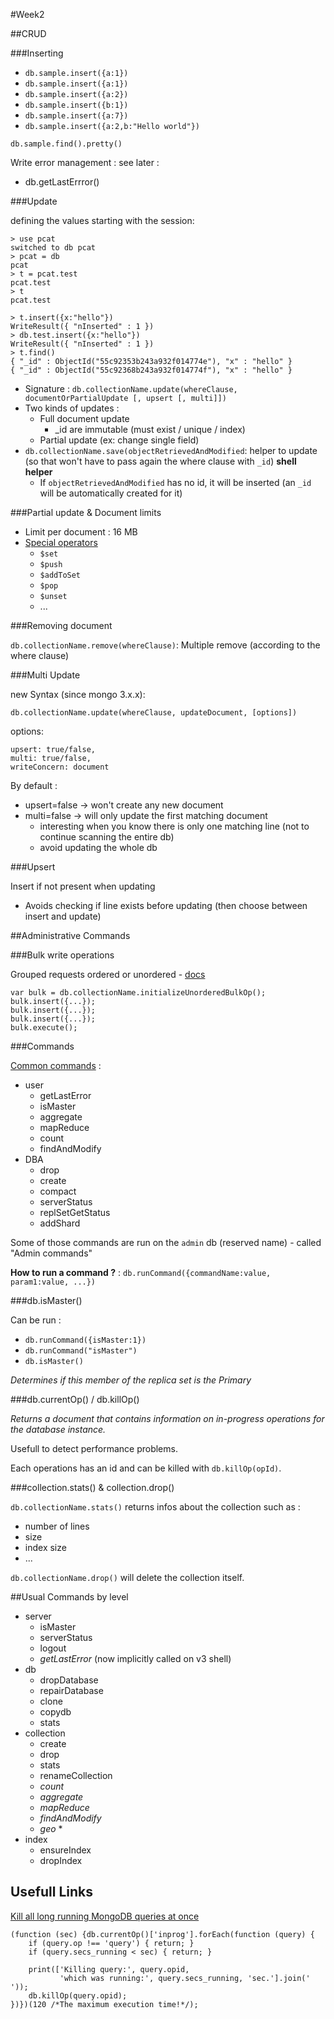 #Week2

##CRUD

###Inserting

* `db.sample.insert({a:1})`
* `db.sample.insert({a:1})`
* `db.sample.insert({a:2})`
* `db.sample.insert({b:1})`
* `db.sample.insert({a:7})`
* `db.sample.insert({a:2,b:"Hello world"})`

`db.sample.find().pretty()`

Write error management : see later :

* db.getLastErrror()

###Update

defining the values starting with the session:

```shell
> use pcat
switched to db pcat
> pcat = db
pcat
> t = pcat.test
pcat.test
> t
pcat.test
```

```shell
> t.insert({x:"hello"})
WriteResult({ "nInserted" : 1 })
> db.test.insert({x:"hello"})
WriteResult({ "nInserted" : 1 })
> t.find()
{ "_id" : ObjectId("55c92353b243a932f014774e"), "x" : "hello" }
{ "_id" : ObjectId("55c92368b243a932f014774f"), "x" : "hello" }
```

* Signature : `db.collectionName.update(whereClause, documentOrPartialUpdate [, upsert [, multi]])`
* Two kinds of updates :
    - Full document update
        + _id are immutable (must exist / unique / index)
    - Partial update (ex: change single field)
* `db.collectionName.save(objectRetrievedAndModified`: helper to update (so that won't have to pass again the where clause with `_id`) **shell helper**
    * If `objectRetrievedAndModified` has no id, it will be inserted (an `_id` will be automatically created for it)

###Partial update & Document limits

* Limit per document : 16 MB
* [Special operators](http://docs.mongodb.org/manual/reference/operator/update/)
    - `$set`
    - `$push`
    - `$addToSet`
    - `$pop`
    - `$unset`
    - ...

###Removing document

`db.collectionName.remove(whereClause)`: Multiple remove (according to the where clause)

###Multi Update

new Syntax (since mongo 3.x.x):

`db.collectionName.update(whereClause, updateDocument, [options])`

options:

```
upsert: true/false,
multi: true/false,
writeConcern: document
```

By default :

* upsert=false -> won't create any new document
* multi=false -> will only update the first matching document
	* interesting when you know there is only one matching line (not to continue scanning the entire db)
	* avoid updating the whole db
	
###Upsert

Insert if not present when updating

* Avoids checking if line exists before updating (then choose between insert and update)


##Administrative Commands

###Bulk write operations

Grouped requests ordered or unordered - [docs](http://docs.mongodb.org/manual/reference/method/Bulk/)

```
var bulk = db.collectionName.initializeUnorderedBulkOp();
bulk.insert({...});
bulk.insert({...});
bulk.insert({...});
bulk.execute();
```

###Commands

[Common commands](http://docs.mongodb.org/manual/reference/command/) :

* user
	* getLastError
	* isMaster
	* aggregate
	* mapReduce
	* count
	* findAndModify
* DBA
	* drop
	* create
	* compact
	* serverStatus
	* replSetGetStatus
	* addShard

Some of those commands are run on the `admin` db (reserved name) - called "Admin commands"

**How to run a command ?** : `db.runCommand({commandName:value, param1:value, ...})`

###db.isMaster()

Can be run :

* `db.runCommand({isMaster:1})`
* `db.runCommand("isMaster")`
* `db.isMaster()`

*Determines if this member of the replica set is the Primary*

###db.currentOp() / db.killOp()

*Returns a document that contains information on in-progress operations for the database instance.*

Usefull to detect performance problems.

Each operations has an id and can be killed with `db.killOp(opId)`.

###collection.stats() & collection.drop()

`db.collectionName.stats()` returns infos about the collection such as :

* number of lines
* size
* index size
* ...

`db.collectionName.drop()` will delete the collection itself.

##Usual Commands by level

* server
	* isMaster
	* serverStatus
	* logout
	* *getLastError* (now implicitly called on v3 shell)
* db
	* dropDatabase
	* repairDatabase
	* clone
	* copydb
	* stats
* collection
	* create
	* drop
	* stats
	* renameCollection
	* *count*
	* *aggregate*
	* *mapReduce*
	* *findAndModify*
	* *geo* *
* index
	* ensureIndex
	* dropIndex

## Usefull Links
[Kill all long running MongoDB queries at once](http://cacodaemon.de/index.php?id=65)
```
(function (sec) {db.currentOp()['inprog'].forEach(function (query) { 
    if (query.op !== 'query') { return; } 
    if (query.secs_running < sec) { return; }  

    print(['Killing query:', query.opid, 
           'which was running:', query.secs_running, 'sec.'].join(' '));
    db.killOp(query.opid);
})})(120 /*The maximum execution time!*/);
```
